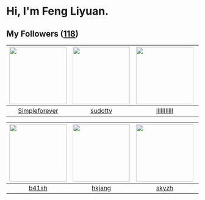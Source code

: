 # Hi, I'm Feng Liyuan.

## My Followers ([118](https://github.com/SunRunAway?tab=followers))

| <img src="https://avatars.githubusercontent.com/u/26863652?v=4" width="150" height="150" /> | <img src="https://avatars.githubusercontent.com/u/4898483?v=4" width="150" height="150" /> | <img src="https://avatars.githubusercontent.com/u/16208288?v=4" width="150" height="150" /> | <img src="https://avatars.githubusercontent.com/u/30543181?v=4" width="150" height="150" /> |
| :-----------------------------------------------------------------------------------------: | :----------------------------------------------------------------------------------------: | :-----------------------------------------------------------------------------------------: | :-----------------------------------------------------------------------------------------: |
|                      [Simpleforever](https://github.com/Simpleforever)                      |                            [sudotty](https://github.com/sudotty)                           |                        [llllIIIllll](https://github.com/llllIIIllll)                        |                         [LittleFall](https://github.com/LittleFall)                         |

| <img src="https://avatars.githubusercontent.com/u/1070352?v=4" width="150" height="150" /> | <img src="https://avatars.githubusercontent.com/u/3069493?v=4" width="150" height="150" /> | <img src="https://avatars.githubusercontent.com/u/4198311?v=4" width="150" height="150" /> | <img src="https://avatars.githubusercontent.com/u/16526001?v=4" width="150" height="150" /> |
| :----------------------------------------------------------------------------------------: | :----------------------------------------------------------------------------------------: | :----------------------------------------------------------------------------------------: | :-----------------------------------------------------------------------------------------: |
|                              [b41sh](https://github.com/b41sh)                             |                             [hkjang](https://github.com/hkjang)                            |                              [skyzh](https://github.com/skyzh)                             |                           [stuarthu](https://github.com/stuarthu)                           |